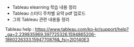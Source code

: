 - Tableau elearning 학습 내용 정리
- Tableau 스터디 주차별 요약 pdf 업로드
- 그외 Tableau 관련 내용들 정리


Tableau help : https://www.tableau.com/ko-kr/support/help?_ga=2.239835969.397725326.1594865206-1860226333.1594770876&_fsi=2IO140E3
